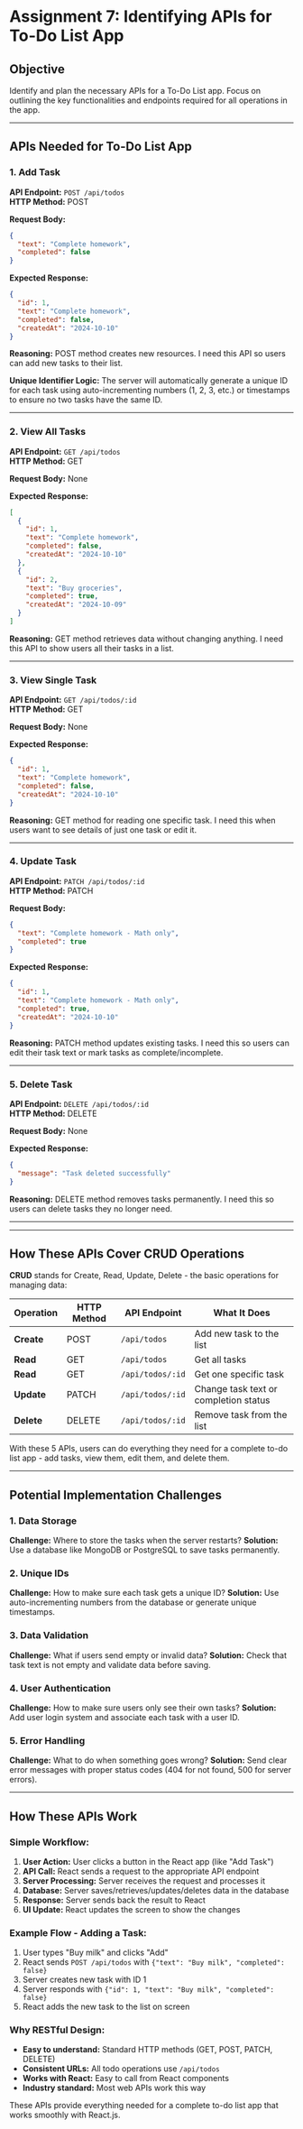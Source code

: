 # Assignment 7: Identifying APIs for To-Do List App

## Objective

Identify and plan the necessary APIs for a To-Do List app. Focus on outlining the key functionalities and endpoints required for all operations in the app.

---

## APIs Needed for To-Do List App

### 1. Add Task

**API Endpoint:** `POST /api/todos`  
**HTTP Method:** POST

**Request Body:**

```json
{
  "text": "Complete homework",
  "completed": false
}
```

**Expected Response:**

```json
{
  "id": 1,
  "text": "Complete homework",
  "completed": false,
  "createdAt": "2024-10-10"
}
```

**Reasoning:** POST method creates new resources. I need this API so users can add new tasks to their list.

**Unique Identifier Logic:** The server will automatically generate a unique ID for each task using auto-incrementing numbers (1, 2, 3, etc.) or timestamps to ensure no two tasks have the same ID.

---

### 2. View All Tasks

**API Endpoint:** `GET /api/todos`  
**HTTP Method:** GET

**Request Body:** None

**Expected Response:**

```json
[
  {
    "id": 1,
    "text": "Complete homework",
    "completed": false,
    "createdAt": "2024-10-10"
  },
  {
    "id": 2,
    "text": "Buy groceries",
    "completed": true,
    "createdAt": "2024-10-09"
  }
]
```

**Reasoning:** GET method retrieves data without changing anything. I need this API to show users all their tasks in a list.

---

### 3. View Single Task

**API Endpoint:** `GET /api/todos/:id`  
**HTTP Method:** GET

**Request Body:** None

**Expected Response:**

```json
{
  "id": 1,
  "text": "Complete homework",
  "completed": false,
  "createdAt": "2024-10-10"
}
```

**Reasoning:** GET method for reading one specific task. I need this when users want to see details of just one task or edit it.

---

### 4. Update Task

**API Endpoint:** `PATCH /api/todos/:id`  
**HTTP Method:** PATCH

**Request Body:**

```json
{
  "text": "Complete homework - Math only",
  "completed": true
}
```

**Expected Response:**

```json
{
  "id": 1,
  "text": "Complete homework - Math only",
  "completed": true,
  "createdAt": "2024-10-10"
}
```

**Reasoning:** PATCH method updates existing tasks. I need this so users can edit their task text or mark tasks as complete/incomplete.

---

### 5. Delete Task

**API Endpoint:** `DELETE /api/todos/:id`  
**HTTP Method:** DELETE

**Request Body:** None

**Expected Response:**

```json
{
  "message": "Task deleted successfully"
}
```

**Reasoning:** DELETE method removes tasks permanently. I need this so users can delete tasks they no longer need.

---

---

## How These APIs Cover CRUD Operations

**CRUD** stands for Create, Read, Update, Delete - the basic operations for managing data:

| Operation  | HTTP Method | API Endpoint     | What It Does                          |
| ---------- | ----------- | ---------------- | ------------------------------------- |
| **Create** | POST        | `/api/todos`     | Add new task to the list              |
| **Read**   | GET         | `/api/todos`     | Get all tasks                         |
| **Read**   | GET         | `/api/todos/:id` | Get one specific task                 |
| **Update** | PATCH       | `/api/todos/:id` | Change task text or completion status |
| **Delete** | DELETE      | `/api/todos/:id` | Remove task from the list             |

With these 5 APIs, users can do everything they need for a complete to-do list app - add tasks, view them, edit them, and delete them.

---

## Potential Implementation Challenges

### 1. **Data Storage**

**Challenge:** Where to store the tasks when the server restarts?
**Solution:** Use a database like MongoDB or PostgreSQL to save tasks permanently.

### 2. **Unique IDs**

**Challenge:** How to make sure each task gets a unique ID?
**Solution:** Use auto-incrementing numbers from the database or generate unique timestamps.

### 3. **Data Validation**

**Challenge:** What if users send empty or invalid data?
**Solution:** Check that task text is not empty and validate data before saving.

### 4. **User Authentication**

**Challenge:** How to make sure users only see their own tasks?
**Solution:** Add user login system and associate each task with a user ID.

### 5. **Error Handling**

**Challenge:** What to do when something goes wrong?
**Solution:** Send clear error messages with proper status codes (404 for not found, 500 for server errors).

---

## How These APIs Work

### **Simple Workflow:**

1. **User Action:** User clicks a button in the React app (like "Add Task")
2. **API Call:** React sends a request to the appropriate API endpoint
3. **Server Processing:** Server receives the request and processes it
4. **Database:** Server saves/retrieves/updates/deletes data in the database
5. **Response:** Server sends back the result to React
6. **UI Update:** React updates the screen to show the changes

### **Example Flow - Adding a Task:**

1. User types "Buy milk" and clicks "Add"
2. React sends `POST /api/todos` with `{"text": "Buy milk", "completed": false}`
3. Server creates new task with ID 1
4. Server responds with `{"id": 1, "text": "Buy milk", "completed": false}`
5. React adds the new task to the list on screen

### **Why RESTful Design:**

- **Easy to understand:** Standard HTTP methods (GET, POST, PATCH, DELETE)
- **Consistent URLs:** All todo operations use `/api/todos`
- **Works with React:** Easy to call from React components
- **Industry standard:** Most web APIs work this way

These APIs provide everything needed for a complete to-do list app that works smoothly with React.js.
